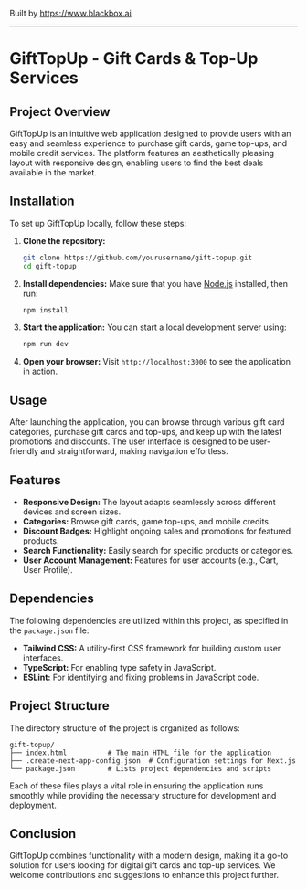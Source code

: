 
Built by https://www.blackbox.ai

---

# GiftTopUp - Gift Cards & Top-Up Services

## Project Overview
GiftTopUp is an intuitive web application designed to provide users with an easy and seamless experience to purchase gift cards, game top-ups, and mobile credit services. The platform features an aesthetically pleasing layout with responsive design, enabling users to find the best deals available in the market.

## Installation
To set up GiftTopUp locally, follow these steps:

1. **Clone the repository:**
   ```bash
   git clone https://github.com/yourusername/gift-topup.git
   cd gift-topup
   ```

2. **Install dependencies:**
   Make sure that you have [Node.js](https://nodejs.org/) installed, then run:
   ```bash
   npm install
   ```

3. **Start the application:**
   You can start a local development server using:
   ```bash
   npm run dev
   ```

4. **Open your browser:**
   Visit `http://localhost:3000` to see the application in action.

## Usage
After launching the application, you can browse through various gift card categories, purchase gift cards and top-ups, and keep up with the latest promotions and discounts. The user interface is designed to be user-friendly and straightforward, making navigation effortless.

## Features
- **Responsive Design:** The layout adapts seamlessly across different devices and screen sizes.
- **Categories:** Browse gift cards, game top-ups, and mobile credits.
- **Discount Badges:** Highlight ongoing sales and promotions for featured products.
- **Search Functionality:** Easily search for specific products or categories.
- **User Account Management:** Features for user accounts (e.g., Cart, User Profile).

## Dependencies
The following dependencies are utilized within this project, as specified in the `package.json` file:
- **Tailwind CSS:** A utility-first CSS framework for building custom user interfaces.
- **TypeScript:** For enabling type safety in JavaScript.
- **ESLint:** For identifying and fixing problems in JavaScript code.

## Project Structure
The directory structure of the project is organized as follows:

```
gift-topup/
├── index.html          # The main HTML file for the application
├── .create-next-app-config.json  # Configuration settings for Next.js
└── package.json        # Lists project dependencies and scripts
```

Each of these files plays a vital role in ensuring the application runs smoothly while providing the necessary structure for development and deployment.

## Conclusion
GiftTopUp combines functionality with a modern design, making it a go-to solution for users looking for digital gift cards and top-up services. We welcome contributions and suggestions to enhance this project further.